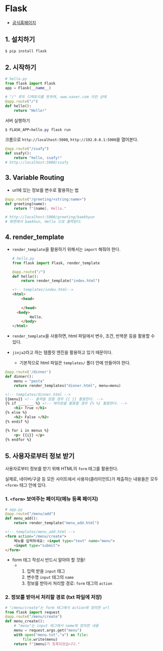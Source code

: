 # Flask

* [공식홈페이지](http://flask.pocoo.org/)

## 1. 설치하기

```powershell
$ pip install flask
```

## 2. 시작하기

```python
# hello.py
from flask import Flask
app = Flask(__name__)

# "/" 루트 디렉토리를 뜻하며, www.naver.com 이런 상태
@app.route("/")
def hello():
    return "Hello!"
```

서버 실행하기

```powershell
$ FLASK_APP=hello.py flask run
```

크롬으로 `http://localhost:5000`, `http://192.0.0.1:5000`을 열어본다.

```python
@app.route("/ssafy")
def ssafy():
    return "hello, ssafy!"
# http://localhost:5000/ssafy
```

## 3. Variable Routing

* url에 있는 정보를 변수로 활용하는 법

```python
@app.route("/greeting/<string:name>")
def greeting(name):
    return f"{name}, Hello."

# http://localhost:5000/greeting/baekhyun
# 화면에서 baekhun, Hello 으로 출력된다.
```

## 4. render_template

* `render_template`을 활용하기 위해서는 `import` 해줘야 한다.

  ```python
  # hello.py
  from flask import Flask, render_template
  
  @app.route("/")
  def hello():
      return render_template("index.html")
  ```

  ```html
  <!-- templates/index.html-->
  <html>
      <head>
          
      </head>
  	<body>
          Hello.
      </body>
  </html>
  ```

* `render_template`을 사용하면, html 파일에서 변수, 조건, 반복문 등을 활용할 수 있다.
* `jinja2`라고 하는 템플릿 엔진을 활용하고 있기 때문이다.

  * 기본적으로 html 파일은 `templates/` 폴더 안에 만들어야 한다.

```python
@app.route('/dinner')
def dinner():
    menu = "pasta"
    return render_templates("dinner.html", menu=menu)
```

```html
<!-- templates/dinner.html -->
{{menu}} <!-- 출력을 원할 경우 {{ }} 활용한다. -->
{% if _______ %} <!-- 제어문을 활용할 경우 {% %} 활용한다. -->
	<h1> True </h1>
{% else %}
	<h2> False </h2>
{% endif %}

{% for i in menus %}
	<p> {{i}} </p>
{% endfor %}
```

## 5. 사용자로부터 정보 받기

사용자로부터 정보를 받기 위해 HTML의 `form` 태그를 활용한다.

실제로, 네이버/구글 등 모든 사이트에서 사용자(클라이언트)가 제출하는 내용들은 모두 `<form>` 태그 안에 있다.

### 1. `<form>` 보여주는 페이지(메뉴 등록 페이지)

```python
# app.py
@app.route("/menu/add")
def menu_add():
    return render_template("menu_add.html")
```

```html
<!-- templates/menu_add.html -->
<form action="/menu/create">
    메뉴를 입력하세요: <input type="text" name="menu">
    <input type="submit">
</form>
```

* form 태그 작성시 반드시 알아야 할 것들!
  * 1. 입력 받을 `input` 태그
    2. 변수명 `input` 태그의 `name`
    3. 정보를 받아서 처리할 경로: `form` 태그의 `action`

### 2. 정보를 받아서 처리할 경로 (txt 파일에 저장)

```python
# "/menu/create"는 form 태그에서 action에 정의한 url
from flask import request
@app.route("/menu/create")
def menu_create():
    # "menu"는 input 태그에서 name에 정의한 내용
    menu = request.args.get("menu")
    with open("menu.txt"."a") as file:
        file.write(menu)
    return f"{menu}가 등록되었습니다."
```

